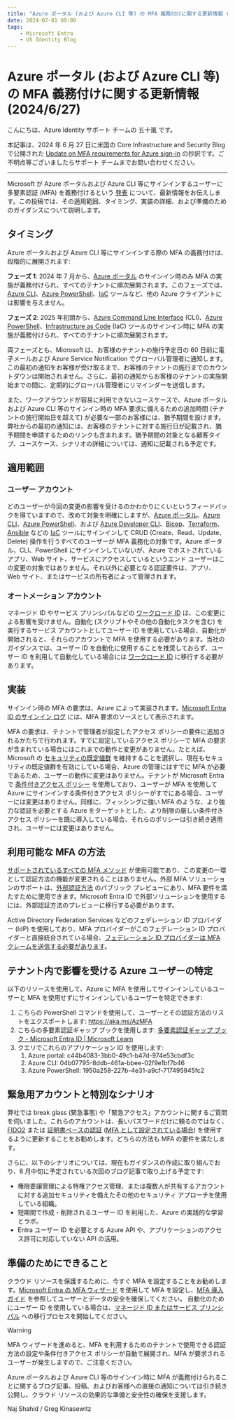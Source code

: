 ```yaml
---
title: "Azure ポータル (および Azure CLI 等) の MFA 義務付けに関する更新情報 (2024/6/27)"
date: 2024-07-01 09:00
tags:
    - Microsoft Entra
    - US Identity Blog
---
```

# Azure ポータル (および Azure CLI 等) の MFA 義務付けに関する更新情報 (2024/6/27)

こんにちは、Azure Identity サポート チームの 五十嵐 です。

本記事は、2024 年 6 月 27 日に米国の Core Infrastructure and Security Blog で公開された [Update on MFA requirements for Azure sign-in](https://techcommunity.microsoft.com/t5/core-infrastructure-and-security/update-on-mfa-requirements-for-azure-sign-in/ba-p/4177584) の抄訳です。ご不明点等ございましたらサポート チームまでお問い合わせください。

----

Microsoft が Azure ポータルおよび Azure CLI 等にサインインするユーザーに多要素認証 (MFA) を義務付けるという [発表](https://jpazureid.github.io/blog/azure-active-directory/microsoft-will-require-mfa-for-all-azure-users/) について、最新情報をお伝えします。この投稿では、その適用範囲、タイミング、実装の詳細、および準備のためのガイダンスについて説明します。

## タイミング

Azure ポータルおよび Azure CLI 等にサインインする際の MFA の義務付けは、段階的に展開されます:

**フェーズ 1**: 2024 年 7 月から、[Azure ポータル](https://portal.azure.com/) のサインイン時のみ MFA の実施が義務付けられ、すべてのテナントに順次展開されます。このフェーズでは、[Azure CLI](https://learn.microsoft.com/ja-jp/cli/azure/)、[Azure PowerShell](https://learn.microsoft.com/ja-jp/powershell/azure/?view=azps-12.0.0)、[IaC](https://learn.microsoft.com/ja-jp/devops/deliver/what-is-infrastructure-as-code) ツールなど、他の Azure クライアントには影響を与えません。

**フェーズ 2**: 2025 年初頭から、[Azure Command Line Interface](https://learn.microsoft.com/ja-jp/cli/azure/) (CLI)、[Azure PowerShell](https://learn.microsoft.com/ja-jp/powershell/azure/?view=azps-12.0.0)、[Infrastructure as Code](https://learn.microsoft.com/ja-jp/devops/deliver/what-is-infrastructure-as-code) (IaC) ツールのサインイン時に MFA の実施が義務付けられ、すべてのテナントに順次展開されます。

両フェーズとも、Microsoft は、お客様のテナントの施行予定日の 60 日前に電子メールおよび Azure Service Notification でグローバル管理者に通知します。この最初の通知をお客様が受け取るまで、お客様のテナントの施行までのカウントダウンは開始されません。さらに、最初の通知からお客様のテナントの実施開始までの間に、定期的にグローバル管理者にリマインダーを送信します。

また、ワークアラウンドが容易に利用できないユースケースで、Azure ポータルおよび Azure CLI 等のサインイン時の MFA 要求に備えるための追加時間 (テナントの施行開始日を超えて) が必要な一部のお客様には、猶予期間を設けます。弊社からの最初の通知には、お客様のテナントに対する施行日が記載され、猶予期間を申請するためのリンクも含まれます。猶予期間の対象となる顧客タイプ、ユースケース、シナリオの詳細については、通知に記載される予定です。

## 適用範囲

### ユーザー アカウント

どのユーザーが今回の変更の影響を受けるのかわかりにくいというフィードバックを得ていますので、改めて対象を明確にしますが、[Azure ポータル](https://portal.azure.com/)、[Azure CLI](https://learn.microsoft.com/ja-jp/cli/azure/)、[Azure PowerShell](https://learn.microsoft.com/ja-jp/powershell/azure/?view=azps-12.0.0)、および [Azure Developer CLI](https://learn.microsoft.com/ja-jp/azure/developer/azure-developer-cli/overview)、[Bicep](https://learn.microsoft.com/ja-jp/azure/azure-resource-manager/bicep/overview?tabs=bicep)、[Terraform](https://learn.microsoft.com/ja-jp/azure/developer/terraform/overview)、[Ansible](https://learn.microsoft.com/ja-jp/azure/developer/ansible/overview) などの [IaC](https://learn.microsoft.com/ja-jp/devops/deliver/what-is-infrastructure-as-code) ツールにサインインして CRUD (Create、Read、Update、Delete) 操作を行うすべてのユーザーが MFA 義務化の対象です。Azure ポータル、CLI、PowerShell にサインインしていないが、Azure でホストされているアプリ、Web サイト、サービスにアクセスしているというエンド ユーザーはこの変更の対象ではありません。それ以外に必要となる認証要件は、アプリ、Web サイト、またはサービスの所有者によって管理されます。

### オートメーション アカウント

マネージド ID やサービス プリンシパルなどの [ワークロード ID](https://learn.microsoft.com/ja-jp/entra/workload-id/workload-identities-overview) は、この変更による影響を受けません。自動化 (スクリプトやその他の自動化タスクを含む) を実行するサービス アカウントとしてユーザー ID を使用している場合、自動化が開始されると、それらのアカウントで MFA を使用する必要があります。当社のガイダンスでは、ユーザー ID を自動化に使用することを推奨しておらず、ユーザー ID を利用して自動化している場合には [ワークロード ID](https://learn.microsoft.com/ja-jp/entra/workload-id/workload-identities-overview) に移行する必要があります。

## 実装

サインイン時の MFA の要求は、Azure によって実装されます。[Microsoft Entra ID のサインイン ログ](https://learn.microsoft.com/ja-jp/entra/identity/monitoring-health/concept-sign-ins) には、MFA 要求のソースとして表示されます。

MFA の要求は、テナントで管理者が設定したアクセス ポリシーの要件に追加されるかたちで行われます。すでに設定しているアクセス ポリシーで MFA の要求が含まれている場合にはこれまでの動作と変更がありません。たとえば、Microsoft の [セキュリティの既定値群](https://jpazureid.github.io/blog/azure-active-directory/security-default-2022/) を維持することを選択し、現在もセキュリティの既定値群を有効にしている場合、Azure の管理にはすでに MFA が必要であるため、ユーザーの動作に変更はありません。テナントが Microsoft Entra で [条件付きアクセス ポリシー](https://learn.microsoft.com/ja-jp/entra/identity/conditional-access/overview) を使用しており、ユーザーが MFA を使用して Azure にサインインする条件付きアクセス ポリシーがすでにある場合、ユーザーには変更はありません。同様に、フィッシングに強い MFA のような、より強力な認証を必要とする Azure をターゲットとした、より制限の厳しい条件付きアクセス ポリシーを既に導入している場合、それらのポリシーは引き続き適用され、ユーザーには変更はありません。

## 利用可能な MFA の方法

[サポートされているすべての MFA メソッド](https://learn.microsoft.com/ja-jp/entra/identity/authentication/concept-mfa-howitworks#available-verification-methods) が使用可能であり、この変更の一環として認証方法の機能が変更されることはありません。外部 MFA ソリューションのサポートは、[外部認証方法](https://learn.microsoft.com/ja-jp/entra/identity/authentication/how-to-authentication-external-method-manage) のパブリック プレビューにあり、MFA 要件を満たすために使用できます。Microsoft Entra ID で外部ソリューションを使用するには、外部認証方法のプレビューに移行する必要があります。

Active Directory Federation Services などのフェデレーション ID プロバイダー (IdP) を使用しており、MFA プロバイダーがこのフェデレーション ID プロバイダーと直接統合されている場合、[フェデレーション ID プロバイダーは MFA クレームを送信する必要があります](https://learn.microsoft.com/ja-jp/entra/identity/authentication/howto-mfaserver-adfs-windows-server#secure-microsoft-entra-resources-using-ad-fs)。

## テナント内で影響を受ける Azure ユーザーの特定

以下のリソースを使用して、Azure に MFA を使用してサインインしているユーザーと MFA を使用せずにサインインしているユーザーを特定できます:

1. こちらの PowerShell コマンドを使用して、ユーザーとその認証方法のリストをエクスポートします: <https://aka.ms/AzMFA>
2. こちらの多要素認証ギャップ ブックを使用します: [多要素認証ギャップ ブック - Microsoft Entra ID | Microsoft Learn](https://learn.microsoft.com/ja-jp/entra/identity/monitoring-health/workbook-mfa-gaps)
3. クエリでこれらのアプリケーション ID を使用します:
   1. Azure portal: c44b4083-3bb0-49c1-b47d-974e53cbdf3c
   2. Azure CLI: 04b07795-8ddb-461a-bbee-02f9e1bf7b46
   3. Azure PowerShell: 1950a258-227b-4e31-a9cf-717495945fc2

## 緊急用アカウントと特別なシナリオ

弊社では break glass (緊急事態) や「緊急アクセス」アカウントに関するご質問を伺いました。これらのアカウントは、長いパスワードだけに頼るのではなく、[FIDO2](https://learn.microsoft.com/ja-jp/entra/identity/authentication/concept-authentication-passwordless) または [証明書ベースの認証](https://learn.microsoft.com/ja-jp/entra/identity/authentication/concept-certificate-based-authentication) ([MFA として設定されている場合](https://learn.microsoft.com/ja-jp/entra/identity/authentication/how-to-certificate-based-authentication#step-3-configure-authentication-binding-policy)) を使用するように更新することをお勧めします。どちらの方法も MFA の要件を満たします。

さらに、以下のシナリオについては、現在もガイダンスの作成に取り組んでおり、8 月中旬に予定されている次回のブログ記事で取り上げる予定です:

- 権限委譲管理による特権アクセス管理、または複数人が共有するアカウントに対する追加セキュリティを備えたその他のセキュリティ アプローチを使用している組織。
- 短期間で作成・削除されるユーザー ID を利用した、Azure の実践的な学習とラボ。
- Entra ユーザー ID を必要とする Azure API や、アプリケーションのアクセス許可に対応していない API の活用。

## 準備のためにできること

クラウド リソースを保護するために、今すぐ MFA を設定することをお勧めします。[Microsoft Entra の MFA ウィザード](https://aka.ms/EntraIDMFAWizard) を使用して MFA を設定し、[MFA 導入ガイド](https://learn.microsoft.com/ja-jp/entra/identity/authentication/howto-mfa-getstarted) を参照してユーザーとデータの安全を確保してください。 自動化のためにユーザー ID を使用している場合は、[マネージド ID またはサービス プリンシパル](https://learn.microsoft.com/ja-jp/azure/devops/integrate/get-started/authentication/service-principal-managed-identity?view=azure-devops) への移行プロセスを開始してください。

> [!WARNING]
> MFA ウィザードを進めると、MFA を利用するためのテナントで使用できる認証方法の設定や条件付きアクセス ポリシーが自動で展開され、MFA が要求されるユーザーが発生しますので、ご注意ください。

Azure ポータルおよび Azure CLI 等のサインイン時に MFA が義務付けられることに関するブログ記事、投稿、およびお客様への直接の通知については引き続き公開し、クラウド リソースの効果的な準備と安全性の確保を支援します。

Naj Shahid / Greg Kinasewitz
